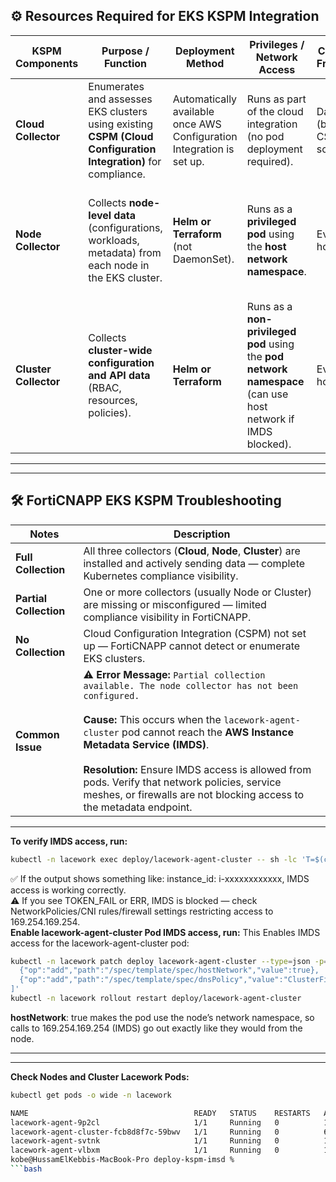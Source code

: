 

## ⚙️ Resources Required for EKS KSPM  Integration

| **KSPM Components**         | **Purpose / Function**                                                                                         | **Deployment Method**                                                 | **Privileges / Network Access**                                                                              | **Collection Frequency**        | **Data Sent to FortiCNAPP**             | **Key Requirements / Notes**                                                                                |
| --------------------- | -------------------------------------------------------------------------------------------------------------- | --------------------------------------------------------------------- | ------------------------------------------------------------------------------------------------------------ | ------------------------------- | --------------------------------------- | ----------------------------------------------------------------------------------------------------------- |
| **Cloud Collector**   | Enumerates and assesses EKS clusters using existing **CSPM (Cloud Configuration Integration)** for compliance. | Automatically available once AWS Configuration Integration is set up. | Runs as part of the cloud integration (no pod deployment required).                                          | Daily (based on CSPM schedule). | Within 24 hours of configuration setup. | Requires AWS  Configuration Integration. No additional setup for EKS.                                 |
| **Node Collector**    | Collects **node-level data** (configurations, workloads, metadata) from each node in the EKS cluster.          | **Helm or Terraform** (not DaemonSet).                                | Runs as a **privileged pod** using the **host network namespace**.                                           | Every hour.                     | Within 2 hours of installation.         | Requires access to the **Instance Metadata Service (IMDS)**. Must be deployed on each cluster.              |
| **Cluster Collector** | Collects **cluster-wide configuration and API data** (RBAC, resources, policies).                              | **Helm or Terraform**                                                 | Runs as a **non-privileged pod** using the **pod network namespace** (can use host network if IMDS blocked). | Every 24 hours.                 | Within 2 hours of installation.         | Requires access to both the **Kubernetes API Server** and **IMDS**. If IMDS blocked → *Partial Collection*. |  

------
------

## 🛠️ FortiCNAPP EKS KSPM Troubleshooting


| **Notes**           | **Description**                                                                                                                                                                                                                                                                                                                                                                                               |
| ---------------------- | ------------------------------------------------------------------------------------------------------------------------------------------------------------------------------------------------------------------------------------------------------------------------------------------------------------------------------------------------------------------------------------------------------------- |
| **Full Collection**    | All three collectors (**Cloud**, **Node**, **Cluster**) are installed and actively sending data — complete Kubernetes compliance visibility.                                                                                                                                                                                                                                                                  |
| **Partial Collection** | One or more collectors (usually Node or Cluster) are missing or misconfigured — limited compliance visibility in FortiCNAPP.                                                                                                                                                                                                                                                                                  |
| **No Collection**      | Cloud Configuration Integration (CSPM) not set up — FortiCNAPP cannot detect or enumerate EKS clusters.                                                                                                                                                                                                                                                                                                       |
| **Common Issue**       | ⚠️ **Error Message:** `Partial collection available. The node collector has not been configured.`<br><br>**Cause:** This occurs when the `lacework-agent-cluster` pod cannot reach the **AWS Instance Metadata Service (IMDS)**.<br><br>**Resolution:** Ensure IMDS access is allowed from pods. Verify that network policies, service meshes, or firewalls are not blocking access to the metadata endpoint. |  

------

**To verify IMDS access, run:**
```bash
kubectl -n lacework exec deploy/lacework-agent-cluster -- sh -lc 'T=$(curl -s --connect-timeout 2 -X PUT http://169.254.169.254/latest/api/token -H "X-aws-ec2-metadata-token-ttl-seconds:60" || true); [ -n "$T" ] && { printf "instance_id: "; curl -s --connect-timeout 2 -H "X-aws-ec2-metadata-token: $T" http://169.254.169.254/latest/meta-data/instance-id || echo ERR; } || echo TOKEN_FAIL'
```
✅ If the output shows something like: instance_id: i-xxxxxxxxxxxx, IMDS access is working correctly.  
⚠️ If you see TOKEN_FAIL or ERR, IMDS is blocked — check NetworkPolicies/CNI rules/firewall settings restricting access to 169.254.169.254.  
   **Enable lacework-agent-cluster Pod IMDS access, run:** This Enables IMDS access for the lacework-agent-cluster pod:

```bash
kubectl -n lacework patch deploy lacework-agent-cluster --type=json -p='[
  {"op":"add","path":"/spec/template/spec/hostNetwork","value":true},
  {"op":"add","path":"/spec/template/spec/dnsPolicy","value":"ClusterFirstWithHostNet"}
]'
kubectl -n lacework rollout restart deploy/lacework-agent-cluster
```
**hostNetwork**: true makes the pod use the node’s network namespace, so calls to 169.254.169.254 (IMDS) go out exactly like they would from the node.

-----
-----

**Check Nodes and Cluster Lacework Pods:**
```bash
kubectl get pods -o wide -n lacework

NAME                                     READY   STATUS    RESTARTS   AGE   IP              NODE                  NOMINATED NODE   READINESS GATES
lacework-agent-9p2cl                     1/1     Running   0          18h   172.31.15.1     i-084f64ad869c04a64   <none>           <none>
lacework-agent-cluster-fcb8d8f7c-59bwv   1/1     Running   0          6s    172.31.15.1     i-084f64ad869c04a64   <none>           <none>
lacework-agent-svtnk                     1/1     Running   0          18h   172.31.34.187   i-0c0fa636d2fbd7808   <none>           <none>
lacework-agent-vlbxm                     1/1     Running   0          18h   172.31.15.62    i-08b86b7b9ee759e7a   <none>           <none>
kobe@HussamElKebbis-MacBook-Pro deploy-kspm-imsd % 
```bash
